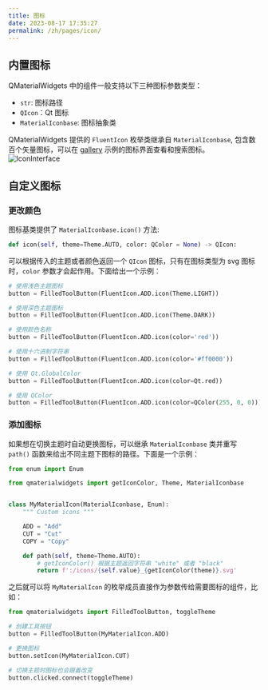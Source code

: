 ```yaml
---
title: 图标
date: 2023-08-17 17:35:27
permalink: /zh/pages/icon/
---
```


## 内置图标
QMaterialWidgets 中的组件一般支持以下三种图标参数类型：
* `str`: 图标路径
* `QIcon`：Qt 图标
* `MaterialIconbase`: 图标抽象类

QMaterialWidgets 提供的 `FluentIcon` 枚举类继承自 `MaterialIconbase`, 包含数百个矢量图标，可以在 [gallery](https://github.com/zhiyiYo/PyQt-Fluent-Widgets/releases/download/v1.1.9/PyQt-Fluent-Widgets-Gallery_v1.1.9_lite_window_x64.zip) 示例的图标界面查看和搜索图标。
![IconInterface](/img/designer/IconInterface.jpg)


## 自定义图标
### 更改颜色
图标基类提供了 `MaterialIconbase.icon()` 方法:
```python
def icon(self, theme=Theme.AUTO, color: QColor = None) -> QIcon:
```
可以根据传入的主题或者颜色返回一个 `QIcon` 图标，只有在图标类型为 svg 图标时，`color` 参数才会起作用。下面给出一个示例：

```python
# 使用浅色主题图标
button = FilledToolButton(FluentIcon.ADD.icon(Theme.LIGHT))

# 使用深色主题图标
button = FilledToolButton(FluentIcon.ADD.icon(Theme.DARK))

# 使用颜色名称
button = FilledToolButton(FluentIcon.ADD.icon(color='red'))

# 使用十六进制字符串
button = FilledToolButton(FluentIcon.ADD.icon(color='#ff0000'))

# 使用 Qt.GlobalColor
button = FilledToolButton(FluentIcon.ADD.icon(color=Qt.red))

# 使用 QColor
button = FilledToolButton(FluentIcon.ADD.icon(color=QColor(255, 0, 0)))
```


### 添加图标

如果想在切换主题时自动更换图标，可以继承 `MaterialIconbase` 类并重写 `path()` 函数来给出不同主题下图标的路径。下面是一个示例：

```python
from enum import Enum

from qmaterialwidgets import getIconColor, Theme, MaterialIconbase


class MyMaterialIcon(MaterialIconbase, Enum):
    """ Custom icons """

    ADD = "Add"
    CUT = "Cut"
    COPY = "Copy"

    def path(self, theme=Theme.AUTO):
        # getIconColor() 根据主题返回字符串 "white" 或者 "black"
        return f':/icons/{self.value}_{getIconColor(theme)}.svg'
```

之后就可以将 `MyMaterialIcon` 的枚举成员直接作为参数传给需要图标的组件，比如：
```python
from qmaterialwidgets import FilledToolButton, toggleTheme

# 创建工具按钮
button = FilledToolButton(MyMaterialIcon.ADD)

# 更换图标
button.setIcon(MyMaterialIcon.CUT)

# 切换主题时图标也会跟着改变
button.clicked.connect(toggleTheme)
```